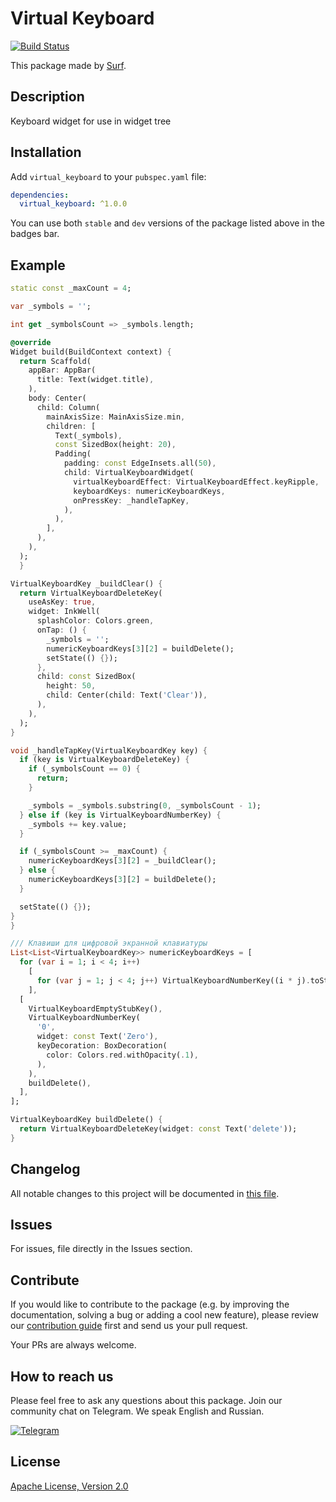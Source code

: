 # Virtual Keyboard

[![Build Status](https://shields.io/github/workflow/status/surfstudio/SurfGear/build?logo=github&logoColor=white)](https://github.com/surfstudio/SurfGear/tree/main/packages/virtual_keyboard)

This package made by [Surf](https://surf.ru).

## Description

Keyboard widget for use in widget tree

## Installation

Add `virtual_keyboard` to your `pubspec.yaml` file:

```yaml
dependencies:
  virtual_keyboard: ^1.0.0
```

You can use both `stable` and `dev` versions of the package listed above in the badges bar.

## Example

```dart
static const _maxCount = 4;

var _symbols = '';

int get _symbolsCount => _symbols.length;

@override
Widget build(BuildContext context) {
  return Scaffold(
    appBar: AppBar(
      title: Text(widget.title),
    ),
    body: Center(
      child: Column(
        mainAxisSize: MainAxisSize.min,
        children: [
          Text(_symbols),
          const SizedBox(height: 20),
          Padding(
            padding: const EdgeInsets.all(50),
            child: VirtualKeyboardWidget(
              virtualKeyboardEffect: VirtualKeyboardEffect.keyRipple,
              keyboardKeys: numericKeyboardKeys,
              onPressKey: _handleTapKey,
            ),
          ),
        ],
      ),
    ),
  );
  }

VirtualKeyboardKey _buildClear() {
  return VirtualKeyboardDeleteKey(
    useAsKey: true,
    widget: InkWell(
      splashColor: Colors.green,
      onTap: () {
        _symbols = '';
        numericKeyboardKeys[3][2] = buildDelete();
        setState(() {});
      },
      child: const SizedBox(
        height: 50,
        child: Center(child: Text('Clear')),
      ),
    ),
  );
}

void _handleTapKey(VirtualKeyboardKey key) {
  if (key is VirtualKeyboardDeleteKey) {
    if (_symbolsCount == 0) {
      return;
    }

    _symbols = _symbols.substring(0, _symbolsCount - 1);
  } else if (key is VirtualKeyboardNumberKey) {
    _symbols += key.value;
  }

  if (_symbolsCount >= _maxCount) {
    numericKeyboardKeys[3][2] = _buildClear();
  } else {
    numericKeyboardKeys[3][2] = buildDelete();
  }

  setState(() {});
}
}

/// Клавиши для цифровой экранной клавиатуры
List<List<VirtualKeyboardKey>> numericKeyboardKeys = [
  for (var i = 1; i < 4; i++)
    [
      for (var j = 1; j < 4; j++) VirtualKeyboardNumberKey((i * j).toString()),
    ],
  [
    VirtualKeyboardEmptyStubKey(),
    VirtualKeyboardNumberKey(
      '0',
      widget: const Text('Zero'),
      keyDecoration: BoxDecoration(
        color: Colors.red.withOpacity(.1),
      ),
    ),
    buildDelete(),
  ],
];

VirtualKeyboardKey buildDelete() {
  return VirtualKeyboardDeleteKey(widget: const Text('delete'));
}
```

## Changelog

All notable changes to this project will be documented in [this file](./CHANGELOG.md).

## Issues

For issues, file directly in the Issues section.

## Contribute

If you would like to contribute to the package (e.g. by improving the documentation, solving a bug or adding a cool new feature), please review our [contribution guide](../../CONTRIBUTING.md) first and send us your pull request.

Your PRs are always welcome.

## How to reach us

Please feel free to ask any questions about this package. Join our community chat on Telegram. We speak English and Russian.

[![Telegram](https://img.shields.io/badge/chat-on%20Telegram-blue.svg)](https://t.me/SurfGear)

## License

[Apache License, Version 2.0](https://www.apache.org/licenses/LICENSE-2.0)
